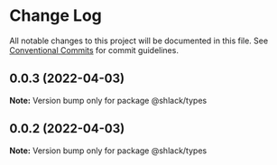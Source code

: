 # Change Log

All notable changes to this project will be documented in this file.
See [Conventional Commits](https://conventionalcommits.org) for commit guidelines.

## 0.0.3 (2022-04-03)

**Note:** Version bump only for package @shlack/types





## 0.0.2 (2022-04-03)

**Note:** Version bump only for package @shlack/types
